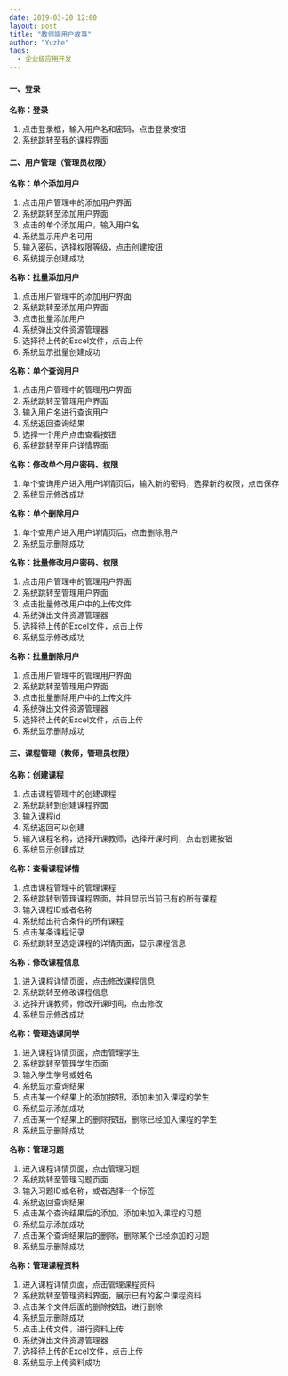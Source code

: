 ```yaml
---
date: 2019-03-20 12:00
layout: post
title: "教师端用户故事"
author: "Yuzhe"
tags:
  - 企业级应用开发
---
```


#### 一、登录

**名称：登录**

1. 点击登录框，输入用户名和密码，点击登录按钮
2. 系统跳转至我的课程界面

#### 二、用户管理（管理员权限）

**名称：单个添加用户**

1. 点击用户管理中的添加用户界面
2. 系统跳转至添加用户界面
3. 点击的单个添加用户，输入用户名
4. 系统显示用户名可用
5. 输入密码，选择权限等级，点击创建按钮
6. 系统提示创建成功

**名称：批量添加用户**

1. 点击用户管理中的添加用户界面
2. 系统跳转至添加用户界面
3. 点击批量添加用户
4. 系统弹出文件资源管理器
5. 选择待上传的Excel文件，点击上传
6. 系统显示批量创建成功

**名称：单个查询用户**

1. 点击用户管理中的管理用户界面
2. 系统跳转至管理用户界面
3. 输入用户名进行查询用户
4. 系统返回查询结果
5. 选择一个用户点击查看按钮
6. 系统跳转至用户详情界面

**名称：修改单个用户密码、权限**

1. 单个查询用户进入用户详情页后，输入新的密码，选择新的权限，点击保存
2. 系统显示修改成功

**名称：单个删除用户**

1. 单个查用户进入用户详情页后，点击删除用户
2. 系统显示删除成功

**名称：批量修改用户密码、权限**

1. 点击用户管理中的管理用户界面
2. 系统跳转至管理用户界面
3. 点击批量修改用户中的上传文件
4. 系统弹出文件资源管理器
5. 选择待上传的Excel文件，点击上传
6. 系统显示修改成功

**名称：批量删除用户**

1. 点击用户管理中的管理用户界面
2. 系统跳转至管理用户界面
3. 点击批量删除用户中的上传文件
4. 系统弹出文件资源管理器
5. 选择待上传的Excel文件，点击上传
6. 系统显示删除成功

#### 三、课程管理（教师，管理员权限）

**名称：创建课程**

1. 点击课程管理中的创建课程
2. 系统跳转到创建课程界面
3. 输入课程id
4. 系统返回可以创建
5. 输入课程名称，选择开课教师，选择开课时间，点击创建按钮
6. 系统显示创建成功

**名称：查看课程详情**

1. 点击课程管理中的管理课程
2. 系统跳转到管理课程界面，并且显示当前已有的所有课程
3. 输入课程ID或者名称
4. 系统给出符合条件的所有课程
5. 点击某条课程记录
6. 系统跳转至选定课程的详情页面，显示课程信息

**名称：修改课程信息**

1. 进入课程详情页面，点击修改课程信息
2. 系统跳转至修改课程信息
3. 选择开课教师，修改开课时间，点击修改
4. 系统显示修改成功

**名称：管理选课同学**

1. 进入课程详情页面，点击管理学生
2. 系统跳转至管理学生页面
3. 输入学生学号或姓名
4. 系统显示查询结果
5. 点击某一个结果上的添加按钮，添加未加入课程的学生
6. 系统显示添加成功
7. 点击某一个结果上的删除按钮，删除已经加入课程的学生
8. 系统显示删除成功

**名称：管理习题**

1. 进入课程详情页面，点击管理习题
2. 系统跳转至管理习题页面
3. 输入习题ID或名称，或者选择一个标签
4. 系统返回查询结果
5. 点击某个查询结果后的添加，添加未加入课程的习题
6. 系统显示添加成功
7. 点击某个查询结果后的删除，删除某个已经添加的习题
8. 系统显示删除成功

**名称：管理课程资料**

1. 进入课程详情页面，点击管理课程资料
2. 系统跳转至管理资料界面，展示已有的客户课程资料
3. 点击某个文件后面的删除按钮，进行删除
4. 系统显示删除成功
5. 点击上传文件，进行资料上传
6. 系统弹出文件资源管理器
7. 选择待上传的Excel文件，点击上传
8. 系统显示上传资料成功
